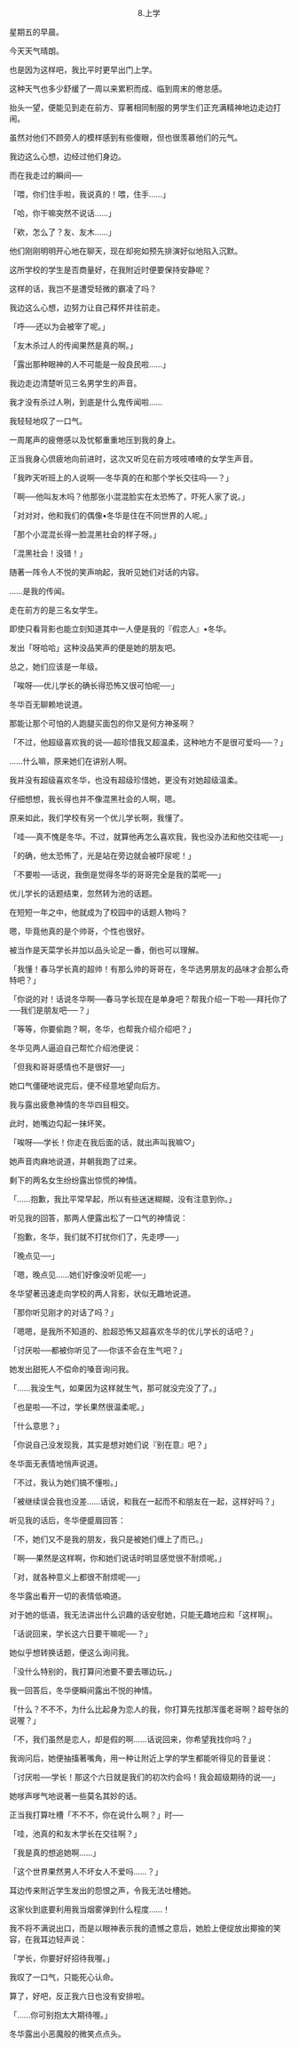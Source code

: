 <p align="center">8.上学</p>

星期五的早晨。

今天天气晴朗。

也是因为这样吧，我比平时更早出门上学。

这种天气也多少舒缓了一周以来累积而成、临到周末的倦怠感。

抬头一望，便能见到走在前方、穿著相同制服的男学生们正充满精神地边走边打闹。

虽然对他们不顾旁人的模样感到有些傻眼，但也很羡慕他们的元气。

我边这么心想，边经过他们身边。

而在我走过的瞬间──

「喂，你们住手啦，我说真的！喂，住手……」

「哈，你干嘛突然不说话……」

「欸，怎么了？友、友木……」

他们刚刚明明开心地在聊天，现在却宛如预先排演好似地陷入沉默。

这所学校的学生是否商量好，在我附近时便要保持安静呢？

这样的话，我岂不是遭受轻微的霸凌了吗？

我边这么心想，边努力让自己释怀并往前走。

「呼──还以为会被宰了呢。」

「友木杀过人的传闻果然是真的啊。」

「露出那种眼神的人不可能是一般良民啦……」

我边走边清楚听见三名男学生的声音。

我才没有杀过人咧，到底是什么鬼传闻啦……

我轻轻地叹了一口气。

一周尾声的疲倦感以及忧郁重重地压到我的身上。

正当我身心倶疲地向前进时，这次又听见在前方吱吱喳喳的女学生声音。

「我昨天听班上的人说啊──冬华真的在和那个学长交往吗──？」

「啊──他叫友木吗？他那张小混混脸实在太恐怖了，吓死人家了说。」

「对对对，他和我们的偶像•冬华是住在不同世界的人呢。」

「那个小混混长得一脸混黑社会的样子呀。」

「混黑社会！没错！」

随著一阵令人不悦的笑声响起，我听见她们对话的内容。

……是我的传闻。

走在前方的是三名女学生。

即使只看背影也能立刻知道其中一人便是我的『假恋人』•冬华。

发出「呀哈哈」这种没品笑声的便是她的朋友吧。

总之，她们应该是一年级。

「唉呀──优儿学长的确长得恐怖又很可怕呢──」

冬华百无聊赖地说道。

那能让那个可怕的人跑腿买面包的你又是何方神圣啊？

「不过，他超级喜欢我的说──超珍惜我又超温柔，这种地方不是很可爱吗──？」

……什么嘛，原来她们在讲别人啊。

我并没有超级喜欢冬华，也没有超级珍惜她，更没有对她超级温柔。

仔细想想，我长得也并不像混黑社会的人啊，嗯。

原来如此，我们学校有另一个优儿学长啊，我懂了。

「哇──真不愧是冬华。不过，就算他再怎么喜欢我，我也没办法和他交往呢──」

「的确，他太恐怖了，光是站在旁边就会被吓尿呢！」

「不要啦──话说，我倒是觉得冬华的哥哥完全是我的菜呢──」

优儿学长的话题结束，忽然转为池的话题。

在短短一年之中，他就成为了校园中的话题人物吗？

嗯，毕竟他真的是个帅哥，个性也很好。

被当作是天菜学长并加以品头论足一番，倒也可以理解。

「我懂！春马学长真的超帅！有那么帅的哥哥在，冬华选男朋友的品味才会那么奇特吧？」

「你说的对！话说冬华啊──春马学长现在是单身吧？帮我介绍一下啦──拜托你了──我们是朋友吧──？」

「等等，你要偷跑？啊，冬华，也帮我介绍介绍吧？」

冬华见两人逼迫自己帮忙介绍池便说：

「但我和哥哥感情也不是很好──」

她口气僵硬地说完后，便不经意地望向后方。

我与露出疲惫神情的冬华四目相交。

此时，她嘴边勾起一抹坏笑。

「唉呀──学长！你走在我后面的话，就出声叫我嘛♡」

她声音肉麻地说道，并朝我跑了过来。

剩下的两名女生纷纷露出惊慌的神情。

「……抱歉，我比平常早起，所以有些迷迷糊糊，没有注意到你。」

听见我的回答，那两人便露出松了一口气的神情说：

「抱歉，冬华，我们就不打扰你们了，先走啰──」

「晚点见──」

「嗯，晚点见……她们好像没听见呢──」

冬华望著迅速走向学校的两人背影，状似无趣地说道。

「那你听见刚才的对话了吗？」

「嗯嗯，是我所不知道的、脸超恐怖又超喜欢冬华的优儿学长的话吧？」

「讨厌啦──都被你听见了──你该不会在生气吧？」

她发出甜死人不偿命的嗓音询问我。

「……我没生气，如果因为这样就生气，那可就没完没了了。」

「也是啦──不过，学长果然很温柔呢。」

「什么意思？」

「你说自己没发现我，其实是想对她们说『别在意』吧？」

冬华面无表情地悄声说道。

「不过，我认为她们搞不懂啦。」

「被继续误会我也没差……话说，和我在一起而不和朋友在一起，这样好吗？」

听见我的话后，冬华便蹙眉回答：

「不，她们又不是我的朋友，我只是被她们缠上了而已。」

「啊──果然是这样啊，你和她们说话时明显感觉很不耐烦呢。」

「对，就各种意义上都很不耐烦呢──」

冬华露出看开一切的表情低喃道。

对于她的低语，我无法讲出什么识趣的话安慰她，只能无趣地应和「这样啊」。

「话说回来，学长这六日要干嘛呢──？」

她似乎想转换话题，便这么询问我。

「没什么特别的，我打算问池要不要去哪边玩。」

我一回答后，冬华便瞬间露出不悦的神情。

「什么？不不不，为什么比起身为恋人的我，你打算先找那浑蛋老哥啊？超夸张的说喔？」

「不，我们虽然是恋人，却是假的啊……话说回来，你希望我找你吗？」

我询问后，她便抽搐著嘴角，用一种让附近上学的学生都能听得见的音量说：

「讨厌啦──学长！那这个六日就是我们的初次约会吗！我会超级期待的说──」

她嗲声嗲气地说著一些莫名其妙的话。

正当我打算吐槽「不不不，你在说什么啊？」时──

「哇，池真的和友木学长在交往啊？」

「我是真的想追她啊……」

「这个世界果然男人不坏女人不爱吗……？」

耳边传来附近学生发出的怨恨之声，令我无法吐槽她。

这家伙到底要利用我当烟雾弹到什么程度……！

我不将不满说出口，而是以眼神表示我的遗憾之意后，她脸上便绽放出揶揄的笑容，在我耳边轻声说：

「学长，你要好好招待我喔。」

我叹了一口气，只能死心认命。

算了，好吧，反正我六日也没有安排啦。

「……你可别抱太大期待喔。」

冬华露出小恶魔般的微笑点点头。

